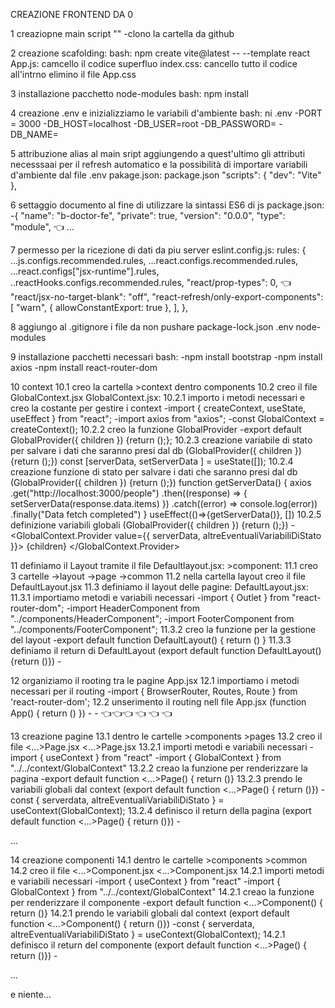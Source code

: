 CREAZIONE FRONTEND DA 0

1 creaziopne main script ""
    -clono la cartella da github

2 creazione scafolding:
    bash: npm create vite@latest  <AppName> -- --template react
    App.js: camcello il codice superfluo
    index.css: cancello tutto il codice all'intrno
    elimino il file App.css

3 installazione pacchetto node-modules
bash: npm install

4 creazione .env e inizializziamo le variabili d'ambiente
bash: ni .env 
    -PORT = 3000
    -DB_HOST=localhost
    -DB_USER=root
    -DB_PASSWORD=<password>
    -DB_NAME=<nome-database>

5 attribuzione alias al main sript aggiungendo a quest'ultimo gli attributi necesssaai per il refresh automatico e la possibilità di importare variabili d'ambiente dal file .env
pakage.json:
package.json 
    "scripts": {
        "dev": "Vite"
    },

6 settaggio documento al fine di utilizzare la sintassi ES6 di js
    package.json:
        -{
            "name": "b-doctor-fe",
            "private": true,
            "version": "0.0.0",
            "type": "module", 👈
            ...

7 permesso per la ricezione di dati da piu server
    eslint.config.js:
        rules: {
            ...js.configs.recommended.rules,
            ...react.configs.recommended.rules,
            ...react.configs["jsx-runtime"].rules,
            ..reactHooks.configs.recommended.rules,
            "react/prop-types": 0, 👈
            "react/jsx-no-target-blank": "off",
            "react-refresh/only-export-components": [
                "warn",
                { allowConstantExport: true },
            ],
        },


8 aggiungo al .gitignore i file da non pushare
    package-lock.json
    .env
    node-modules


9 installazione pacchetti necessari
bash:
    -npm install bootstrap
    -npm install axios
    -npm install react-router-dom

10 context
    10.1 creo la cartella >context dentro components
    10.2 creo il file GlobalContext.jsx
        GlobalContext.jsx:
            10.2.1 importo i metodi necessari e creo la costante per gestire i context
                -import { createContext, useState, useEffect } from "react";
                -import axios from "axios";
                -const GlobalContext = createContext();
            10.2.2 creo la funzione GlobalProvider 
                -export default GlobalProvider({ children }) {return ();};
            10.2.3 creazione variabile di stato per salvare i dati che saranno presi dal db (GlobalProvider({ children }) <qui> {return ();})
                const [serverData, setServerData ] = useState([]);
            10.2.4 creazione funzione di stato per salvare i dati che saranno presi dal db (GlobalProvider({ children }) <qui> {return ();})
                function getServerData() {
                    axios
                        .get("http://localhost:3000/people")
                        .then((response) => {
                            setServerData(response.data.items)
                        })
                        .catch((error) => console.log(error))
                        .finally("Data fetch completed")
                    }
                useEffect(()=>{getServerData()}, [])
            10.2.5 definizione variabili globali (GlobalProvider({ children })  {return (<qui>);})
                -<GlobalContext.Provider value={{ serverData, altreEventualiVariabiliDiStato }}>
                    {children}
                </GlobalContext.Provider>


	    

11 definiamo il Layout tramite il file Defaultlayout.jsx:
    >component:
        11.1 creo 3 cartelle
            ->layout
            ->page
            ->common
        11.2 nella cartella layout creo il file DefaultLayout.jsx
        11.3 definiamo il layout delle pagine:
            DefaultLayout.jsx:
                11.3.1 importiamo metodi e variabili necessari
                    -import { Outlet } from "react-router-dom";
                    -import HeaderComponent from "../components/HeaderComponent";
                    -import FooterComponent from "../components/FooterComponent";
                11.3.2 creo la funzione per la gestione del layout
                    -export default function DefaultLayout() {
                        return ()
                    }
                11.3.3 definiamo il return di DefaultLayout (export default function DefaultLayout() {return (<qui>)})
                    -<div>
                        <HeaderComponent />
                            <main className="container">
                                <Outlet />
                            </main>
                        <FooterComponent />
                    </div>
  						
		
      
12 organiziamo il rooting tra le pagine
    App.jsx
        12.1 importiamo i metodi necessari per il routing
            -import { BrowserRouter, Routes, Route } from 'react-router-dom';
        12.2 unserimento il routing nell file App.jsx (function App() { return (<qui>) })
            -<GlobalProvider>
                -<BrowserRouter>
                    <Routes>
                        <Route path="/" Component={HomePage} />
                        <Route path="/people" > 👈👈👈
                            <Route index Component={PeoplePage} /> 👈
                            <Route path=":id" Component={PersonPage} /> 👈
                            <Route path="subscribe" Component={AddPersonPage} /> 👈
                        </Route>
                    </Routes>
                </BrowserRouter>
            </GlobalProvider>



13 creazione pagine 
    13.1 dentro le cartelle >components >pages
    13.2 creo il file <...>Page.jsx
        <...>Page.jsx
            13.2.1 importi metodi e variabili necessari
                -import { useContext } from "react"
                -import { GlobalContext } from "../../context/GlobalContext"
            13.2.2 creao la funzione per renderizzare la pagina
                -export default function <...>Page() { return ()}
            13.2.3 prendo le variabili globali dal context (export default function <...>Page() { <qui> return ()})
                -const { serverdata, altreEventualiVariabiliDiStato } = useContext(GlobalContext);
            13.2.4 definisco il return della pagina (export default function <...>Page() { return (<qui>)})
                -<div>...</div>
                    

14 creazione componenti 
    14.1 dentro le cartelle >components >common
    14.2 creo il file <...>Component.jsx
        <...>Component.jsx
            14.2.1 importi metodi e variabili necessari
                -import { useContext } from "react"
                -import { GlobalContext } from "../../context/GlobalContext"
            14.2.1 creao la funzione per renderizzare il componente
                -export default function <...>Component() { return ()}
            14.2.1 prendo le variabili globali dal context (export default function <...>Component() { <qui> return ()})
                -const { serverdata, altreEventualiVariabiliDiStato } = useContext(GlobalContext);
            14.2.1 definisco il return del componente (export default function <...>Page() { return (<qui>)})
                -<div>...</div>

e niente...





